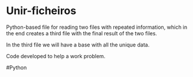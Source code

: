 # Unir-ficheiros
Python-based file for reading two files with repeated information, which in the end creates a third file with the final result of the two files. 

In the third file we will have a base with all the unique data. 

Code developed to help a work problem. 

#Python
